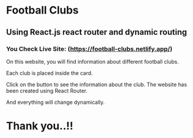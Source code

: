 # Football Clubs

## Using React.js react router and dynamic routing

### You Check Live Site: (https://football-clubs.netlify.app/)


On this website, you will find information about different football clubs. 

Each club is placed inside the card. 

Click on the button to see the information about the club. The website has been created using React Router. 

And everything will change dynamically.

# Thank you..!!